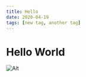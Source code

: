 ```yaml
---
title: Hello
date: 2020-04-19
tags: [new tag, another tag]
---
```


# Hello World

![Alt](https://google.com 'title')

